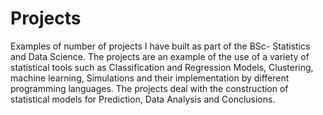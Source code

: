 # Projects

Examples of number of projects I have built as part of the BSc- Statistics and Data Science.
The projects are an example of the use of a variety of statistical tools such as Classification and Regression Models, Clustering,  machine learning, Simulations 
and their implementation by different programming languages.
The projects deal with the construction of statistical models for Prediction, Data Analysis and Conclusions.
